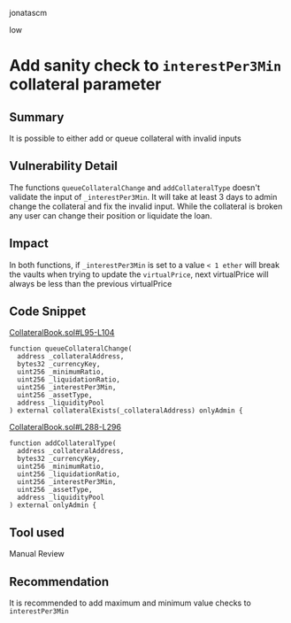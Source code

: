 jonatascm

low

# Add sanity check to `interestPer3Min` collateral parameter

## Summary

It is possible to either add or queue collateral with invalid inputs

## Vulnerability Detail

The functions `queueCollateralChange` and `addCollateralType` doesn't validate the input of `_interestPer3Min`. It will take at least 3 days to admin change the collateral and fix the invalid input. While the collateral is broken any user can change their position or liquidate the loan.

## Impact

In both functions, if `_interestPer3Min` is set to a value `< 1 ether` will break the vaults when trying to update the `virtualPrice`, next virtualPrice will always be less than the previous virtualPrice

## Code Snippet

[CollateralBook.sol#L95-L104](https://github.com/kree-dotcom/isomorph/tree/789338c8979ab75b8187781a2500908bb26dcdea/contracts/CollateralBook.sol#L95-L104)

```solidity
function queueCollateralChange(
  address _collateralAddress,
  bytes32 _currencyKey,
  uint256 _minimumRatio,
  uint256 _liquidationRatio,
  uint256 _interestPer3Min,
  uint256 _assetType,
  address _liquidityPool
) external collateralExists(_collateralAddress) onlyAdmin {
```

[CollateralBook.sol#L288-L296](https://github.com/kree-dotcom/isomorph/tree/789338c8979ab75b8187781a2500908bb26dcdea/contracts/CollateralBook.sol#L288-L296)

```solidity
function addCollateralType(
  address _collateralAddress,
  bytes32 _currencyKey,
  uint256 _minimumRatio,
  uint256 _liquidationRatio,
  uint256 _interestPer3Min,
  uint256 _assetType,
  address _liquidityPool
) external onlyAdmin {
```

## Tool used

Manual Review

## Recommendation

It is recommended to add maximum and minimum value checks to `interestPer3Min`